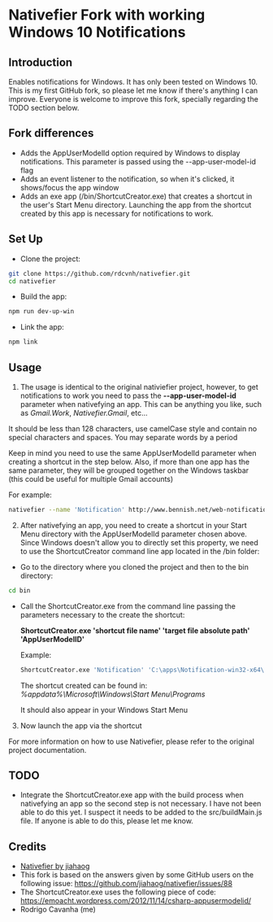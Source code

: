 # Nativefier Fork with working Windows 10 Notifications

## Introduction

Enables notifications for Windows. It has only been tested on Windows 10.
This is my first GitHub fork, so please let me know if there's anything I can improve.
Everyone is welcome to improve this fork, specially regarding the TODO section below.

## Fork differences

- Adds the AppUserModelId option required by Windows to display notifications. This parameter is passed using the --app-user-model-id flag
- Adds an event listener to the notification, so when it's clicked, it shows/focus the app window
- Adds an exe app (/bin/ShortcutCreator.exe) that creates a shortcut in the user's Start Menu directory. Launching the app from the shortcut created by this app is necessary for notifications to work.

## Set Up
- Clone the project:
```bash
git clone https://github.com/rdcvnh/nativefier.git
cd nativefier
```
- Build the app:
```bash
npm run dev-up-win
```
- Link the app:
```bash
npm link
```

## Usage
1. The usage is identical to the original nativiefier project, however, to get notifications to work you need to pass the **--app-user-model-id** parameter when nativefying an app. This can be anything you like, such as *Gmail.Work*, *Nativefier.Gmail*, etc...

  It should be less than 128 characters, use camelCase style and contain no special characters and spaces. You may separate words by a period

  Keep in mind you need to use the same AppUserModelId parameter when creating a shortcut in the step below. Also, if more than one app has the same parameter, they will be grouped together on the Windows taskbar (this could be useful for multiple Gmail accounts)

  For example:
  ```bash
  nativefier --name 'Notification' http://www.bennish.net/web-notifications.html --app-user-model-id 'Nativefier.Notification'
  ```
2. After nativefying an app, you need to create a shortcut in your Start Menu directory with the AppUserModelId parameter chosen above. Since Windows doesn't allow you to directly set this property, we need to use the ShortcutCreator command line app located in the /bin folder:
  - Go to the directory where you cloned the project and then to the bin directory:
  ```bash
  cd bin
  ```
  - Call the ShortcutCreator.exe from the command line passing the parameters necessary to the create the shortcut:
  
    **ShortcutCreator.exe 'shortcut file name' 'target file absolute path' 'AppUserModelID'**
    
    Example:
    ```bash
    ShortcutCreator.exe 'Notification' 'C:\apps\Notification-win32-x64\Notification.exe' 'Nativefier.Notification'
    ```

    The shortcut created can be found in: *%appdata%\Microsoft\Windows\Start Menu\Programs*
    
    It should also appear in your Windows Start Menu

3. Now launch the app via the shortcut

For more information on how to use Nativefier, please refer to the original project documentation.
  

## TODO

- Integrate the ShortcutCreator.exe app with the build process when nativefying an app so the second step is not necessary. I have not been able to do this yet. I suspect it needs to be added to the src/buildMain.js file. If anyone is able to do this, please let me know.

## Credits
- [Nativefier by jiahaog ](https://github.com/jiahaog/nativefier)
- This fork is based on the answers given by some GitHub users on the following issue: https://github.com/jiahaog/nativefier/issues/88
- The ShortcutCreator.exe uses the following piece of code: https://emoacht.wordpress.com/2012/11/14/csharp-appusermodelid/
- Rodrigo Cavanha (me)
